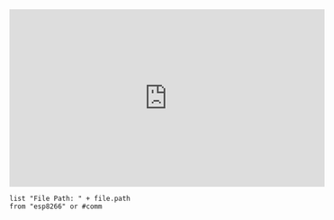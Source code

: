 


<iframe width="560" height="315" src="https://www.youtube.com/embed/5o37CGlNLr8" title="YouTube video player" frameborder="0" allow="accelerometer; autoplay; clipboard-write; encrypted-media; gyroscope; picture-in-picture" allowfullscreen></iframe>

``` dataview
list "File Path: " + file.path
from "esp8266" or #comm 
```